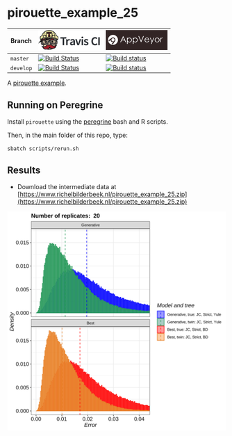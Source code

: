 # pirouette_example_25

Branch   |[![Travis CI logo](pics/TravisCI.png)](https://travis-ci.com)                                                                                                 |[![AppVeyor logo](pics/AppVeyor.png)](https://appveyor.com)                                                                                               
---------|--------------------------------------------------------------------------------------------------------------------------------------------------------------|--------------------------------------------------------------------------------------------------------------------------------------------------------------------------------------------
`master` |[![Build Status](https://travis-ci.com/richelbilderbeek/pirouette_example_25.svg?branch=master)](https://travis-ci.com/richelbilderbeek/pirouette_example_25) |[![Build status](https://ci.appveyor.com/api/projects/status/rgynxxd1tvvahr8v/branch/master?svg=true)](https://ci.appveyor.com/project/richelbilderbeek/pirouette-example-25/branch/master)
`develop`|[![Build Status](https://travis-ci.com/richelbilderbeek/pirouette_example_25.svg?branch=develop)](https://travis-ci.com/richelbilderbeek/pirouette_example_25)|[![Build status](https://ci.appveyor.com/api/projects/status/rgynxxd1tvvahr8v/branch/develop?svg=true)](https://ci.appveyor.com/project/richelbilderbeek/pirouette-example-25/branch/develop)

A [pirouette example](https://github.com/richelbilderbeek/pirouette_examples).

## Running on Peregrine

Install `pirouette` using the [peregrine](https://github.com/richelbilderbeek/peregrine)
bash and R scripts.

Then, in the main folder of this repo, type:

```
sbatch scripts/rerun.sh
```

## Results

 * Download the intermediate data at 
   [https://www.richelbilderbeek.nl/pirouette_example_25.zip](https://www.richelbilderbeek.nl/pirouette_example_25.zip)

![](errors.png)


